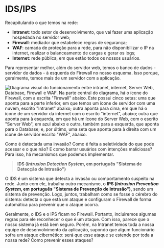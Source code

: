 # IDS/IPS

Recapitulando o que temos na rede:

* **Intranet**: todo setor de desenvolvimento, que vai fazer uma aplicação hospedada no servidor web;
* **Firewall**: mediador que estabelece regras de segurança;
* **WAF**: camada de proteção para a rede, para não disponibilizar o IP na internet, realizar o balanceamento de cargas e gerar os logs;
* **Internet**: rede pública, em que estão todos os nossos usuários.

Para representar melhor, além do servidor web, temos o banco de dados - servidor de dados - à esquerda do Firewall no nosso esquema. Isso porque, geralmente, temos mais de um servidor com a aplicação.

![Diagrama visual do funcionamento entre intranet, internet, Server Web, Database, Firewall e WAF. Na parte central do diagrama, há o ícone do Firewall, com a escrita "Firewall" abaixo. Este possui cinco setas: uma que aponta para a parte inferior, em que temos um ícone de servidor com uma nuvem, escrito "Intranet" abaixo; outra aponta para cima, em que há o ícone de um servidor da internet com o escrito "internet", abaixo; outra que aponta para à esquerda, em que há um ícone do Server Web, com o escrito "Server Web", em azul abaixo e outra, também para a esquerda, que aponta para o Database; e, por último, uma seta que aponta para à direita com um ícone de servidor escrito "WAF", abaixo.](https://cdn1.gnarususercontent.com.br/1/723333/959f6955-4379-47f1-8b52-5719dfff4759.png)

Como é detectada uma invasão? Como é feita a seletividade do que pode acessar e o que não? E como barrar usuários com intenções maliciosas? Para isso, há mecanismos que podemos implementar.

> **IDS (**_**Intrusion Detection System**_**, em português "Sistema de Detecção de Intrusão")**

O IDS é um sistema que detecta a invasão ou comportamento suspeito na rede. Junto com ele, trabalha outro mecanismo, o **IPS (**_**Intrusion Prevention System**_**, em português "Sistema de Prevenção de Intrusão")**, sendo um sistema de prevenção. Logo, juntos, trabalham como se fosse o cérebro do sistema: detecta o que está um ataque e configuram o Firewall de forma automática para prevenir que o ataque ocorra.

Geralmente, o IDS e o IPS ficam no Firewall. Portanto, incluiremos algumas regras para ele reconhecer o que é um ataque. Com isso, parece que o nosso sistema já está bem seguro. Porém, na Intranet temos toda a nossa equipe de desenvolvimento da aplicação, supondo que algum funcionário sofra um ataque cibernético: será que esse ataque se estende por toda a nossa rede? Como prevenir esses ataques?
